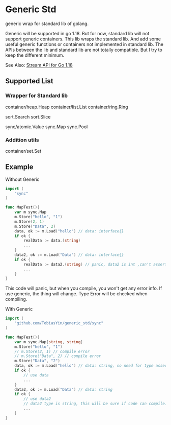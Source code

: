 # Generic Std
generic wrap for standard lib of golang.

Generic will be supported in go 1.18. 
But for now, standard lib will not support generic containers.
This lib wraps the standard lib. And add some useful generic functions or containers not implemented in standard lib.
The APIs between the lib and standard lib are not totally compatible. But I try to keep the different minimum.

See Also: [Stream API for Go 1.18](https://github.com/TobiasYin/functional)

## Supported List
### Wrapper for Standard lib
container/heap.Heap
container/list.List
container/ring.Ring

sort.Search
sort.Slice

sync/atomic.Value
sync.Map
sync.Pool

### Addition utils
container/set.Set

## Example
Without Generic
```go
import (
    "sync"
)

func MapTest(){
    var m sync.Map
    m.Store("hello", "1")
    m.Store(2, 1)
    m.Store("Data", 2)
    data, ok := m.Load("hello") // data: interface{}
    if ok {
        realData := data.(string)
        ...
    }
    data2, ok := m.Load("Data") // data: interface{}
    if ok {
        realData := data2.(string) // panic, data2 is int ,can't assert to string
        ...
    }
}

```
This code will panic, but when you compile, you won't get any error info. 
If use generic, the thing will change. Type Error will be checked when compiling.

With Generic
```go
import (
    "github.com/TobiasYin/generic_std/sync"
)

func MapTest(){
    var m sync.Map[string, string]
    m.Store("hello", "1")
    // m.Store(2, 1) // compile error
    // m.Store("Data", 2) // compile error
    m.Store("Data", "2")
    data, ok := m.Load("hello") // data: string, no need for type assertion
    if ok {
        // use data
        ...
    }
    data2, ok := m.Load("Data") // data: string
    if ok {
        // use data2
        // data2 type is string, this will be sure if code can compile. 
        ...
    }
}

```